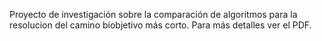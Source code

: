 Proyecto de investigación sobre la comparación de algoritmos para la resolucion del camino biobjetivo más corto. Para más detalles ver el PDF.
